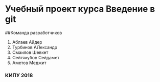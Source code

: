 # Учебный проект курса Введение в git

##Команда разработчиков
1. Аблаев Айдер
2. Турбинов АЛександр
3. Смаилов Шевкет
4. Cейтякубов Сейдамет
5. Аметов Меджит
### КИПУ 2018
